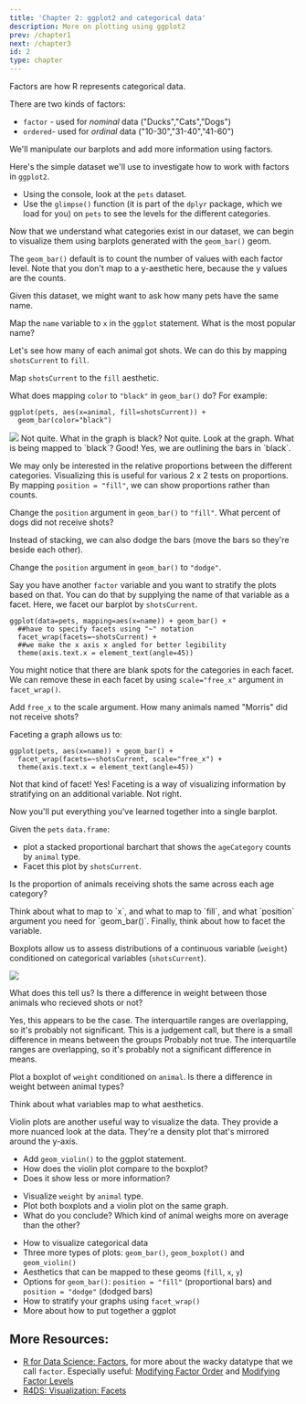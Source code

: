 ```yaml
---
title: 'Chapter 2: ggplot2 and categorical data' 
description: More on plotting using ggplot2
prev: /chapter1
next: /chapter3
id: 2
type: chapter
---
```

<exercise id="1" title="Review of factors">

Factors are how R represents categorical data.

There are two kinds of factors: 

+ `factor` - used for *nominal* data ("Ducks","Cats","Dogs")
+ `ordered`- used for *ordinal* data ("10-30","31-40","41-60")

We'll manipulate our barplots and add more information using factors.

Here's the simple dataset we'll use to investigate how to work with factors in `ggplot2`.

+ Using the console, look at the `pets` dataset. 
+ Use the `glimpse()` function (it is part of the `dplyr` package, which we load for you) on `pets` to see the levels for the different categories.

<codeblock id="02_01">
</codeblock></exercise>

<exercise id="2" title="A Basic Barplot using `geom_bar()`">

Now that we understand what categories exist in our dataset, we can begin to visualize them using barplots generated with the `geom_bar()` geom.

The `geom_bar()` default is to count the number of values with each factor level. Note that you don't map to a y-aesthetic here, because the y values are the counts.

Given this dataset, we might want to ask how many pets have the same name.

Map the `name` variable to `x` in the `ggplot` statement. What is the most popular name?



<codeblock id="02_02">
</codeblock></exercise>

<exercise id="3" title=" Stacked Bars">

Let's see how many of each animal got shots. We can do this by mapping `shotsCurrent` to `fill`.

Map `shotsCurrent` to the `fill` aesthetic.



<codeblock id="02_03">
</codeblock></exercise>

<exercise id="4" title="Quick Quiz">

What does mapping `color` to `"black"` in `geom_bar()` do? For example:

```{r}
ggplot(pets, aes(x=animal, fill=shotsCurrent)) + 
  geom_bar(color="black")
```

<img src = "pet_black.png">

<choice>
<opt text="Makes the default bar fill color black">
Not quite. What in the graph is black?</opt>
<opt text="Specifies the text in the graph to be black">
Not quite. Look at the graph. What is being mapped to `black`?</opt>
<opt text="Outlines the bars in black" correct="true">
Good! Yes, we are outlining the bars in `black`.</opt>
</choice>
</exercise>

<exercise id="5" title="Proportional Barchart">

We may only be interested in the relative proportions between the different categories. 
Visualizing this is useful for various 2 x 2 tests on proportions. By mapping `position = "fill"`, 
we can show proportions rather than counts. 

Change the `position` argument in `geom_bar()` to `"fill"`. What percent of dogs did not receive shots?


<codeblock id="02_05">
</codeblock>
</exercise>

<exercise id="6" title="Dodge those bars!">

Instead of stacking, we can also dodge the bars (move the bars so they're beside each other).

Change the `position` argument in `geom_bar()` to `"dodge"`.

<codeblock id="02_06">
</codeblock>
</exercise>

<exercise id="7" title="Faceting a graph">

Say you have another `factor` variable and you want to stratify the plots based on that. 
You can do that by supplying the name of that variable as a facet. Here, we facet our barplot by `shotsCurrent`.

```{r}
ggplot(data=pets, mapping=aes(x=name)) + geom_bar() + 
  ##have to specify facets using "~" notation
  facet_wrap(facets=~shotsCurrent) + 
  ##we make the x axis x angled for better legibility
  theme(axis.text.x = element_text(angle=45))
```

You might notice that there are blank spots for the categories in each facet. We can remove these in each facet by using `scale="free_x"` argument in `facet_wrap()`.

Add `free_x` to the scale argument. How many animals named "Morris" did not receive shots? 

<codeblock id="02_07">
</codeblock>
</exercise>

<exercise id="8" title="Super Quick Review">

Faceting a graph allows us to:

```{r}
ggplot(pets, aes(x=name)) + geom_bar() + 
  facet_wrap(facets=~shotsCurrent, scale="free_x") +
  theme(axis.text.x = element_text(angle=45))
```

<choice>
<opt text="plot points as pretty gems">
Not that kind of facet!</opt>
<opt text="stratify our graph by another category" correct="true">
Yes! Faceting is a way of visualizing information by stratifying on an additional variable.</opt>
<opt text="add another set of categories to the x-axis">
Not right.</opt>
</choice>
</exercise>

<exercise id="9" title="Your Task: Bar Charts">

Now you'll put everything you've learned together into a single barplot.

Given the `pets` `data.frame`:
+ plot a stacked proportional barchart that shows the `ageCategory`  counts by `animal` type. 
+ Facet this plot by `shotsCurrent`. 

Is the proportion of animals receiving shots the same across each age category?

<codeblock id="02_09">
Think about what to map to `x`, and what to map to `fill`, and what `position` argument 
you need for `geom_bar()`. Finally, think about how to facet the variable. </codeblock></exercise>

<exercise id="10" title="Boxplots">

Boxplots allow us to assess distributions of a continuous variable (`weight`) conditioned on categorical variables (`shotsCurrent`).

<img src="pet_shot.png">

What does this tell us? Is there a difference in weight between those animals who recieved shots or not?

<choice>
<opt text="there is a small difference in means, but the difference doesn't look significant" correct="true">
Yes, this appears to be the case. The interquartile ranges are overlapping, so it's probably not significant.</opt>
<opt text="there is no difference in means">
This is a judgement call, but there is a small difference in means between the groups</opt>
<opt text="there is a large difference in means and the difference is probably statistically significant">
Probably not true. The interquartile ranges are overlapping, so it's probably not a significant difference in means.</opt>
</choice>
</exercise>

<exercise id="11" title="Try out geom_boxplot() yourself">

Plot a boxplot of `weight` conditioned on `animal`. Is there a difference in weight between animal types?



<codeblock id="02_11">
Think about what variables map to what aesthetics. </codeblock></exercise>

<exercise id="12" title="Violin Plots">

Violin plots are another useful way to visualize the data. They provide a more nuanced look at the data. They're a density plot that's mirrored around the y-axis.

+ Add `geom_violin()` to the ggplot statement. 
+ How does the violin plot compare to the boxplot? 
+ Does it show less or more information?



<codeblock id="02_12">
</codeblock></exercise>

<exercise id="13" title = "Your final task: How heavy are our pets?">

+ Visualize `weight` by `animal` type. 
+ Plot both boxplots and a violin plot on the same graph.
+ What do you conclude? Which kind of animal weighs more on average than the other? 

<codeblock id = "02_13">
</codeblock>
</exercise>

<exercise id="14" title="What you learned in this chapter">

- How to visualize categorical data
- Three more types of plots: `geom_bar()`, `geom_boxplot()` and `geom_violin()`
- Aesthetics that can be mapped to these geoms (`fill`, `x`, `y`)
- Options for `geom_bar()`: `position = "fill"` (proportional bars) and `position = "dodge"` (dodged bars)
- How to stratify your graphs using `facet_wrap()`
- More about how to put together a ggplot

## More Resources:

- [R for Data Science: Factors](https://r4ds.had.co.nz/factors.html), for more about the wacky datatype that we call `factor`. Especially useful: [Modifying Factor Order](https://r4ds.had.co.nz/factors.html#modifying-factor-order) and [Modifying Factor Levels](https://r4ds.had.co.nz/factors.html#modifying-factor-levels)
- [R4DS: Visualization: Facets](https://r4ds.had.co.nz/data-visualisation.html#facets)

<codeblock id="02_14">
</codeblock></exercise>

